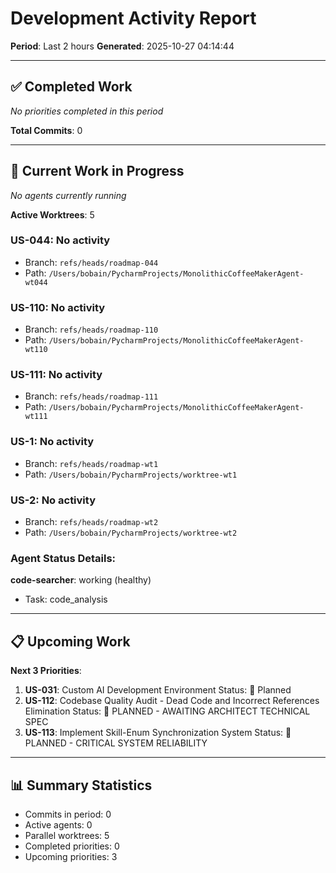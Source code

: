 # Development Activity Report
**Period**: Last 2 hours
**Generated**: 2025-10-27 04:14:44

---

## ✅ Completed Work

_No priorities completed in this period_

**Total Commits**: 0

---

## 🚀 Current Work in Progress

_No agents currently running_

**Active Worktrees**: 5

### US-044: No activity
- Branch: `refs/heads/roadmap-044`
- Path: `/Users/bobain/PycharmProjects/MonolithicCoffeeMakerAgent-wt044`

### US-110: No activity
- Branch: `refs/heads/roadmap-110`
- Path: `/Users/bobain/PycharmProjects/MonolithicCoffeeMakerAgent-wt110`

### US-111: No activity
- Branch: `refs/heads/roadmap-111`
- Path: `/Users/bobain/PycharmProjects/MonolithicCoffeeMakerAgent-wt111`

### US-1: No activity
- Branch: `refs/heads/roadmap-wt1`
- Path: `/Users/bobain/PycharmProjects/worktree-wt1`

### US-2: No activity
- Branch: `refs/heads/roadmap-wt2`
- Path: `/Users/bobain/PycharmProjects/worktree-wt2`

### Agent Status Details:

**code-searcher**: working (healthy)
  - Task: code_analysis

---

## 📋 Upcoming Work

**Next 3 Priorities**:

1. **US-031**: Custom AI Development Environment
   Status: 📝 Planned
2. **US-112**: Codebase Quality Audit - Dead Code and Incorrect References Elimination
   Status: 📝 PLANNED - AWAITING ARCHITECT TECHNICAL SPEC
3. **US-113**: Implement Skill-Enum Synchronization System
   Status: 📝 PLANNED - CRITICAL SYSTEM RELIABILITY

---

## 📊 Summary Statistics

- Commits in period: 0
- Active agents: 0
- Parallel worktrees: 5
- Completed priorities: 0
- Upcoming priorities: 3
